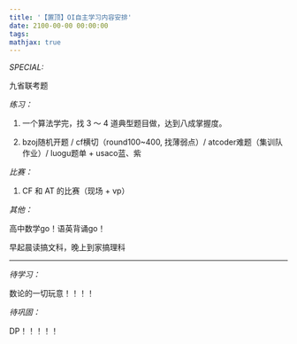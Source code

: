 ```yaml
---
title: '【置顶】OI自主学习内容安排'
date: 2100-00-00 00:00:00
tags: 
mathjax: true
---
```


*SPECIAL:*

九省联考题

*练习：*

1. 一个算法学完，找 3 ～ 4 道典型题目做，达到八成掌握度。

2. bzoj随机开题 / cf横切（round100~400, 找薄弱点）/ atcoder难题（集训队作业）/ luogu题单 + usaco蓝、紫

*比赛：*

1. CF 和 AT 的比赛（现场 + vp）

*其他：*

高中数学go！语英背诵go！

早起晨读搞文科，晚上到家搞理科

-----

*待学习：*

数论的一切玩意！！！！

*待巩固：*

DP！！！！！
